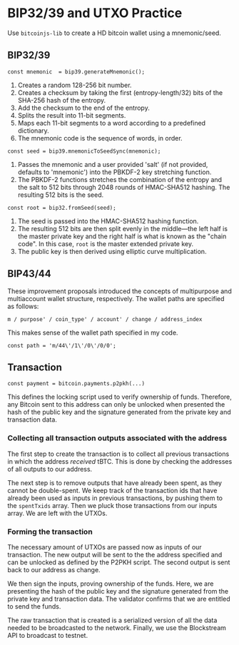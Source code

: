 # BIP32/39 and UTXO Practice

Use `bitcoinjs-lib` to create a HD bitcoin wallet using a mnemonic/seed. 

## BIP32/39

`const mnemonic  = bip39.generateMnemonic();`
1. Creates a random 128-256 bit number.
2. Creates a checksum by taking the first (entropy-length/32) bits of the SHA-256 hash of the entropy.
3. Add the checksum to the end of the entropy.
4. Splits the result into 11-bit segments.
5. Maps each 11-bit segments to a word according to a predefined dictionary.
6. The mnemonic code is the sequence of words, in order.

`const seed = bip39.mnemonicToSeedSync(mnemonic);`
1. Passes the mnemonic and a user provided 'salt' (if not provided, defaults to 'mnemonic') into the PBKDF-2 key stretching function.
2. The PBKDF-2 functions stretches the combination of the entropy and the salt to 512 bits through 2048 rounds of HMAC-SHA512 hashing. The resulting 512 bits is the seed.

`const root = bip32.fromSeed(seed);`
1. The seed is passed into the HMAC-SHA512 hashing function. 
2. The resulting 512 bits are then split evenly in the middle—the left half is the master private key and the right half is what is known as the "chain code". In this case, `root` is the master extended private key.
3. The public key is then derived using elliptic curve multiplication.

## BIP43/44
These improvement proposals introduced the concepts of multipurpose and multiaccount wallet structure, respectively. The wallet paths are specified as follows: 

`m / purpose' / coin_type' / account' / change / address_index`

This makes sense of the wallet path specified in my code.

`const path = 'm/44\'/1\'/0\'/0/0';`

## Transaction

`const payment = bitcoin.payments.p2pkh(...)`

This defines the locking script used to verify ownership of funds. Therefore, any Bitcoin sent to this address can only be unlocked when presented the hash of the public key and the signature generated from the private key and transaction data.

### Collecting all transaction outputs associated with the address

The first step to create the transaction is to collect all previous transactions in which the address *received* tBTC. This is done by checking the addresses of all outputs to our address.

The next step is to remove outputs that have already been spent, as they cannot be double-spent. We keep track of the transaction ids that have already been used as inputs in previous transactions, by pushing them to the `spentTxids` array. Then we pluck those transactions from our inputs array. We are left with the UTXOs.

### Forming the transaction

The necessary amount of UTXOs are passed now as inputs of our transaction. The new output will be sent to the the address specified and can be unlocked as defined by the P2PKH script. The second output is sent back to our address as change.

We then sign the inputs, proving ownership of the funds. Here, we are presenting the hash of the public key and the signature generated from the private key and transaction data. The validator confirms that we are entitled to send the funds.

The raw transaction that is created is a serialized version of all the data needed to be broadcasted to the network. Finally, we use the Blockstream API to broadcast to testnet.


